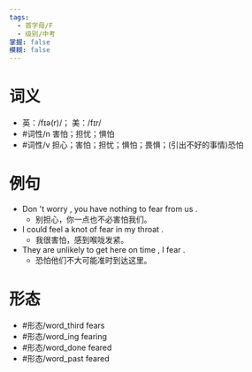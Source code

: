 ```yaml
---
tags:
  - 首字母/F
  - 级别/中考
掌握: false
模糊: false
---
```

# 词义
- 英：/fɪə(r)/； 美：/fɪr/
- #词性/n  害怕；担忧；惧怕
- #词性/v  担心；害怕；担忧；惧怕；畏惧；(引出不好的事情)恐怕
# 例句
- Don 't worry , you have nothing to fear from us .
	- 别担心，你一点也不必害怕我们。
- I could feel a knot of fear in my throat .
	- 我很害怕，感到喉咙发紧。
- They are unlikely to get here on time , I fear .
	- 恐怕他们不大可能准时到达这里。
# 形态
- #形态/word_third fears
- #形态/word_ing fearing
- #形态/word_done feared
- #形态/word_past feared
